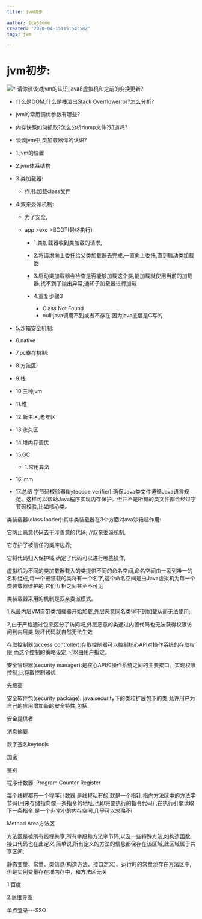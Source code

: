```yaml
---
title: jvm初步:

author: IceStone
created: '2020-04-15T15:54:58Z'
tags: jvm

---
```


# jvm初步:

![](images/0a4cb197-4ab1-40dc-843e-896fa5620fba.png)* 请你谈谈对jvm的认识,java8虚拟机和之前的变换更新?

* 什么是OOM,什么是栈溢出Stack Overflowerror?怎么分析?
* jvm的常用调优参数有哪些?
* 内存快照如何抓取?怎么分析dump文件?知道吗?
* 谈谈jvm中,类加载器你的认识?
 
 
 
 
* 1.jvm的位置
* 2.jvm体系结构
* 3.类加载器:

    * 作用:加载class文件

* 4.双亲委派机制:

    * 为了安全,
    * app >exc  >BOOT(最终执行)

        * 1.类加载器收到类加载的请求,
        * 2.将请求向上委托给父类加载器去完成,一直向上委托,直到启动类加载器
        * 3.启动类加载器会检查是否能够加载这个类,能加载就使用当前的加载器,找不到了抛出异常,通知子加载器进行加载
        * 4.重复步骤3

            * Class Not Found
            * null:java调用不到或者不存在,因为java底层是C写的



* 5.沙箱安全机制:
* 6.native
* 7.pc寄存机制:
* 8.方法区:
* 9.栈
* 10.三种jvm
* 11.堆
* 12.新生区,老年区
* 13.永久区
* 14.堆内存调优
* 15.GC

    * 1.常用算法

* 16.jmm
* 17.总结
字节码校验器(bytecode verifier):确保Java类文件遵循Java语言规范。这样可以帮助Java程序实现内存保护。但并不是所有的类文件都会经过字节码校验,比如核心类。

 
类装载器(class loader):其中类装载器在3个方面对ava沙箱起作用:

它防止恶意代码去干涉善意的代码; //双亲委派机制,

它守护了被信任的类库边界;

它将代码归入保护域,确定了代码可以进行哪些操作,

 
虚拟机为不同的类加载器载入的类提供不同的命名空间,命名空间由一系列唯一的名称组成,每一个被装载的类将有一个名字,这个命名空间是由Java虚拟机为每一个类装载器维护的,它们互相之间甚至不可见

 
类装载器采用的机制是双亲委派模式。

1,从最内层VM自带类加载器开始加载,外层恶意同名类得不到加载从而无法使用;

2,由于严格通过包来区分了访问域,外层恶意的类通过内置代码也无法获得权限访问到内层类,破坏代码就自然无法生效

 
存取控制器(access controller):存取控制器可以控制核心APl对操作系统的存取权限,而这个控制的策略设定,可以由用户指定。

安全管理器(security manager):是核心API和操作系统之间的主要接口。实现权限控制,比存取控制器优

先级高

安全软件包(security package): java.security下的类和扩展包下的类,允许用户为自己的应用增加新的安全特性,包括:

安全提供者

消息摘要

数字签名keytools

加密

鉴别

 
程序计数器: Program Counter Register

每个线程都有一个程序计数器,是线程私有的,就是一个指针,指向方法区中的方法字节码(用来存储指向像一条指令的地址,也即将要执行的指令代码) ,在执行引擎读取下一条指令,是一个非常小的内存空间,几乎可以忽略不i

 
Method Area方法区

方法区是被所有线程共享,所有字段和方法字节码,以及一些特殊方法,如构造函数,接口代码也在此定义,简单说,所有定义的方法的信息都保存在该区域,此区域属于共享区间;

静态变量、常量、类信息(构造方法、接口定义)、运行时的常量池存在方法区中,但是实例变量存在堆内存中，和方法区无关

 
 
 
1.百度

2.思维导图

 
 
单点登录---SSO

 
